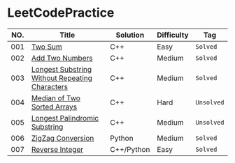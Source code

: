 # LeetCodePractice

NO.|Title|Solution|Difficulty|Tag|
|---|-----|--------|----------|---|
|001|[Two Sum](https://leetcode.com/problems/two-sum)|C++|Easy|`Solved`|
|002|[Add Two Numbers](https://leetcode.com/problems/add-two-numbers)|C++|Medium|`Solved`|
|003|[Longest Substring Without Repeating Characters](https://leetcode.com/problems/longest-substring-without-repeating-characters)|C++|Medium|`Solved`|
|004|[Median of Two Sorted Arrays](https://leetcode.com/problems/median-of-two-sorted-arrays)|C++|Hard|`Unsolved`|
|005|[Longest Palindromic Substring](https://leetcode-cn.com/problems/longest-palindromic-substring)|C++|Medium|`Unsolved`|
|006|[ZigZag Conversion](https://leetcode-cn.com/problems/zigzag-conversion/)|Python|Medium|`Solved`|
|007|[Reverse Integer](https://leetcode-cn.com/problems/reverse-integer)|C++/Python|Easy|`Solved`|
